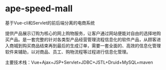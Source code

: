# ape-speed-mall
基于Vue-cli和Servlet的前后端分离的电商系统

提供产品展示订购为核心的网上购物服务，让客户通过网站便能对自由的选择地购买产品。是一套完整的针对各类型产品经营管理流程信息化的软件产品，从顾客进入商城到购买商品结束再到最后的生成订单，需要一套全面的、高效的信息化管理软件来辅助，以对商品、员工、购物流程等过程进行信息化管理。

主要技术栈：Vue+Ajax+JSP+Servlet+JDBC+JSTL+Druid+MySQL+maven

